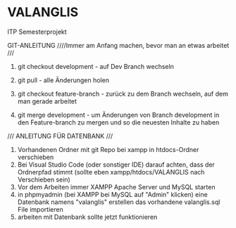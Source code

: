 # VALANGLIS
ITP Semesterprojekt

GIT-ANLEITUNG
////Immer am Anfang machen, bevor man an etwas arbeitet ///
1. git checkout development - auf Dev Branch wechseln

2. git pull - alle Änderungen holen

3. git checkout feature-branch - zurück zu dem Branch wechseln, auf dem man gerade arbeitet

4. git merge development - um Änderungen von Branch development in den Feature-branch zu mergen und so die neuesten Inhalte zu haben

/// ANLEITUNG FÜR DATENBANK ///

1. Vorhandenen Ordner mit git Repo bei xampp in htdocs-Ordner verschieben
2. Bei Visual Studio Code (oder sonstiger IDE) darauf achten, dass der Ordnerpfad stimmt (sollte eben xampp/htdocs/VALANGLIS nach Verschieben sein)
3. Vor dem Arbeiten immer XAMPP Apache Server und MySQL starten
4. in phpmyadmin (bei XAMPP bei MySQL auf "Admin" klicken) eine Datenbank namens "valanglis" erstellen das vorhandene valanglis.sql File importieren
5. arbeiten mit Datenbank sollte jetzt funktionieren
